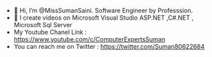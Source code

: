 - 👋 Hi, I’m @MissSumanSaini. Software Engineer by Professsion.
- 👀 I create videos on Microsoft Visual Studio ASP.NET ,C#.NET , Microsoft Sql Server 
- My Youtube Chanel Link : https://www.youtube.com/c/ComputerExpertsSuman
- You can reach me on  Twitter :  https://twitter.com/Suman80622684
<!---
MissSumanSaini/MissSumanSaini is a ✨ special ✨ repository because its `README.md` (this file) appears on your GitHub profile.
You can click the Preview link to take a look at your changes.
--->
